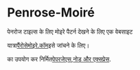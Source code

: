 # Penrose-Moiré

पेनरोज टाइल्स के लिए मोइरे पैटर्न देखने के लिए एक वेबसाइट

यात्रा[पैंरोसेमोइरे.कॉम](penrosemoire.com)इसे जांचने के लिए।

का उपयोग कर निर्मित[पेपरजेएस](http://paperjs.org/),[नोड और एक्सप्रेस](https://expressjs.com/).
